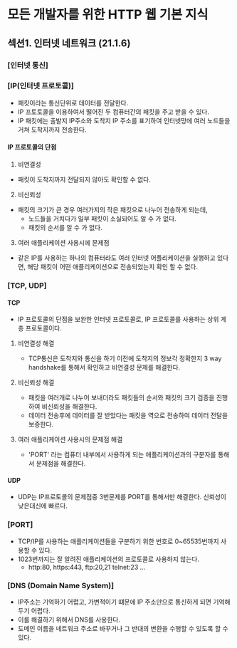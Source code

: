 # 모든 개발자를 위한 HTTP 웹 기본 지식
## 섹션1. 인터넷 네트워크 (21.1.6)
### [인터넷 통신]

### [IP(인터넷 프로토콜)]
- 패킷이라는 통신단위로 데이터를 전달한다.
- IP 프토토콜을 이용하여서 떨어진 두 컴퓨터간의 패킷을 주고 받을 수 있다.
- IP 패킷에는 출발지 IP주소와 도착지 IP 주소를 표기하여 인터넷망에 여러 노드들을 거쳐 도착지까지 전송한다.

#### IP 프로토콜의 단점
1. 비연결성
- 패킷이 도착지까지 전달되지 않아도 확인할 수 없다.

2. 비신뢰성
- 패킷의 크기가 큰 경우 여러가지의 작은 패킷으로 나누어 전송하게 되는데,
	- 노드들을 거치다가 일부 패킷이 소실되어도 알 수 가 없다.
	- 패킷의 순서를 알 수 가 없다.

3. 여러 애플리케이션 사용시에 문제점
- 같은 IP를 사용하는 하나의 컴퓨터라도 여러 인터넷 어플리케이션을 실행하고 있다면, 해당 패킷이 어떤 애플리케이션으로 전송되었는지 확인 할 수 없다. 

### [TCP, UDP]
#### TCP
- IP 프로토콜의 단점을 보완한 인터넷 프로토콜로, IP 프로토콜를 사용하는 상위 계층 프로토콜이다.

1. 비연결성 해결
	- TCP통신은 도착지와 통신을 하기 이전에 도착지의 정보각 정확한지 3 way handshake를 통해서 확인하고 비연결성 문제를 해결한다.

2. 비신뢰성 해결
	- 패킷을 여러개로 나누어 보내더라도 패킷들의 순서와 패킷의 크기 검증을 진행하여 비신뢰성을 해결한다.
	- 데이터 전송후에 데이터를 잘 받았다는 패킷을 역으로 전송하여 데이터 전달을 보증한다.

3. 여러 애플리케이션 사용시의 문제점 해결
	- 'PORT' 라는 컴퓨터 내부에서 사용하게 되는 애플리케이션과의 구분자를 통해서 문제점을 해결한다.
	
#### UDP
- UDP는 IP프로토콜의 문제점중 3번문제를 PORT를 통해서만 해결한다. 신뢰성이 낮은대신에 빠르다.

### [PORT]
- TCP/IP를 사용하는 애플리케이션들을 구분하기 위한 번호로 0~65535번까지 사용할 수 있다.
- 1023번까지는 잘 알려진 애플리케이션의 프로토콜로 사용하지 않는다.
	- http:80, https:443, ftp:20,21 telnet:23 ...

### [DNS (Domain Name System)]
- IP주소는 기억하기 어렵고, 가변적이기 떄문에 IP 주소만으로 통신하게 되면 기억해두기 어렵다.
- 이를 해결하기 위해서 DNS를 사용한다. 
- 도메인 이름을 네트워크 주소로 바꾸거나 그 반대의 변환을 수행할 수 있도록 할 수 있다.
